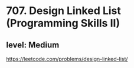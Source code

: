 # 707. Design Linked List (Programming Skills II)
## level: Medium

https://leetcode.com/problems/design-linked-list/
